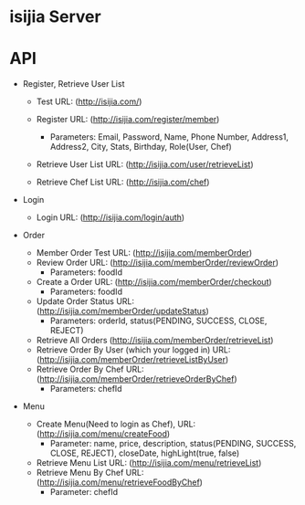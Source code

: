 isijia Server
============

<h1>API</h1>

* Register, Retrieve User List
    - Test URL: (http://isijia.com/)
    - Register URL: (http://isijia.com/register/member)
        * Parameters: Email, Password, Name, Phone Number, Address1, Address2, City, Stats, Birthday, Role(User, Chef)
    
    - Retrieve User List URL: (http://isijia.com/user/retrieveList)
    - Retrieve Chef List URL: (http://isijia.com/chef)

* Login
    - Login URL: (http://isijia.com/login/auth)

* Order
    - Member Order Test URL: (http://isijia.com/memberOrder)
    - Review Order URL: (http://isijia.com/memberOrder/reviewOrder)
        * Parameters: foodId
    - Create a Order URL: (http://isijia.com/memberOrder/checkout)
        * Parameters: foodId
    - Update Order Status URL: (http://isijia.com/memberOrder/updateStatus)
        * Parameters: orderId, status(PENDING, SUCCESS, CLOSE, REJECT)
    - Retrieve All Orders (http://isijia.com/memberOrder/retrieveList)
    - Retrieve Order By User (which your logged in) URL: (http://isijia.com/memberOrder/retrieveListByUser)
    - Retrieve Order By Chef URL: (http://isijia.com/memberOrder/retrieveOrderByChef)
        * Parameters: chefId
        
        
* Menu
    - Create Menu(Need to login as Chef), URL: (http://isijia.com/menu/createFood)
        * Parameter: name, price, description, status(PENDING, SUCCESS, CLOSE, REJECT), closeDate, highLight(true, false)
    - Retrieve Menu List URL: (http://isijia.com/menu/retrieveList)
    - Retrieve Menu By Chef URL: (http://isijia.com/menu/retrieveFoodByChef)
        * Parameter: chefId
        
    